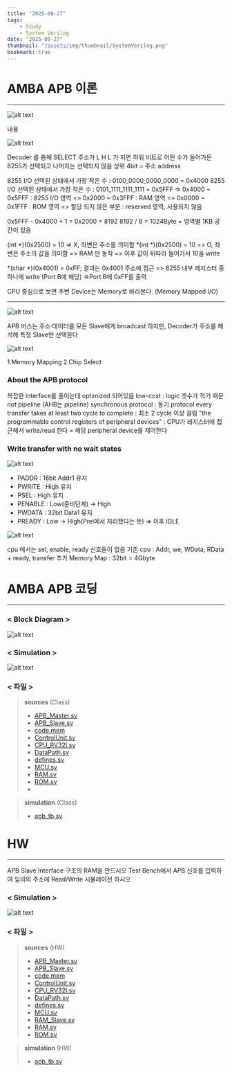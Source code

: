 ```yaml
---
title: "2025-08-27"
tags:
    - Study
    - System Verilog
date: "2025-08-27"
thumbnail: "/assets/img/thumbnail/SystemVerilog.png"
bookmark: true
---
```


# AMBA APB 이론
---
![alt text](../../assets/img/final/250827/1.png)

내용

![alt text](../../assets/img/final/250827/2.png)

Decoder 를 통해 SELECT 주소가 L H L 가 되면 하위 비트로 어떤 수가 들어가든 8255가 선택되고 나머지는 선택되지 않음
상위 4bit = 주소 address

8255 I/O 선택된 상태에서 가장 작은 수 : 0100_0000_0000_0000 = 0x4000
8255 I/O 선택된 상태에서 가장 작은 수 : 0101_1111_1111_1111 = 0x5FFF
=> 0x4000 ~ 0x5FFF : 8255 I/O 영역
=> 0x2000 ~ 0x3FFF : RAM 영역
=> 0x0000 ~ 0x1FFF : ROM 영역
=> 할당 되지 않은 부분 : reserved 영역, 사용되지 않음

0x5FFF - 0x4000 + 1 = 0x2000 = 8192
8192 / 8 = 1024Byte = 영역별 1KB 공간이 있음

(int *)(0x2500) = 10 => X, 좌변은 주소를 의미함
*(int *)(0x2500) = 10 => O, 좌변은 주소의 값을 의미함 => RAM 만 동작 => 이후 값이 뒤따라 들어가서 10을 write

*(char *)(0x4001) = 0xFF; 결과는 0x4001 주소에 접근 => 8255 내부 레지스터 중 하나에 write (Port B에 해당) =>Port B에 0xFF를 출력

CPU 중심으로 보면 주변 Device는 Memory로 바라본다. (Memory Mapped I/O)

---

![alt text](../../assets/img/final/250827/3.png)

APB 버스는 주소·데이터를 모든 Slave에게 broadcast 하지만, Decoder가 주소를 해석해 특정 Slave만 선택한다

![alt text](../../assets/img/final/250827/4.png)

1.Memory Mapping
2.Chip Select

### About the APB protocol
복잡한 interface를 줄이는데 optimized 되어있음
low-cost : logic 갯수가 적기 때문
not pipeline (AHB는 pipeline)
synchronous protocol : 동기 protocol
every transfer takes at least two  cycle to complete : 최소 2 cycle 이상 걸림
"the programmable control registers of peripheral devices" : CPU가 레지스터에 접근해서 write/read 한다 = 해당 peripheral device를 제어한다

### Write transfer with no wait states
![alt text](../../assets/img/final/250827/5.png)

- PADDR : 16bit Addr1 유지
- PWRITE : High 유지
- PSEL : High 유지
- PENABLE : Low(준비단계) -> High 
- PWDATA : 32bit Data1 유지
- PREADY : Low -> High(Prei에서 처리했다는 뜻)
=> 이후 IDLE

![alt text](../../assets/img/final/250827/6.png)

cpu 에서는 sel, enable, ready 신호들이 없음
기존 cpu : Addr, we, WData, RData + ready, transfer 추가
Memory Map : 32bit = 4Gbyte

# AMBA APB 코딩
---
### < Block Diagram >
![alt text](../../assets/img/final/250827/7.png)

### < Simulation >
![alt text](../../assets/img/final/250827/8.png)

### < 파일 >
> **sources** (Class)
> - [APB_Master.sv](<../../assets/source file/250827/250827_Class/APB_Master.sv>)
> - [APB_Slave.sv](<../../assets/source file/250827/250827_Class/APB_Slave.sv>)
> - [code.mem](<../../assets/source file/250827/250827_Class/code.mem>)
> - [ControlUnit.sv](<../../assets/source file/250827/250827_Class/ControlUnit.sv>)
> - [CPU_RV32I.sv](<../../assets/source file/250827/250827_Class/CPU_RV32I.sv>)
> - [DataPath.sv](<../../assets/source file/250827/250827_Class/DataPath.sv>)
> - [defines.sv](<../../assets/source file/250827/250827_Class/defines.sv>)
> - [MCU.sv](<../../assets/source file/250827/250827_Class/MCU.sv>)
> - [RAM.sv](<../../assets/source file/250827/250827_Class/RAM.sv>)
> - [ROM.sv](<../../assets/source file/250827/250827_Class/ROM.sv>)
> - 

> **simulation** (Class)
> - [apb_tb.sv](<../../assets/source file/250827/250827_Class/apb_tb.sv>)

# HW
---
APB Slave Interface 구조의 RAM을 만드시오
Test Bench에서 APB 신호를 입력하여 임의의 주소에 Read/Write 시뮬레이션 하시오


### < Simulation >
![alt text](../../assets/img/final/250827/9.png)

### < 파일 >
> **sources** (HW)
> - [APB_Master.sv](<../../assets/source file/250827/250827_HW/APB_Master.sv>)
> - [APB_Slave.sv](<../../assets/source file/250827/250827_HW/APB_Slave.sv>)
> - [code.mem](<../../assets/source file/250827/250827_HW/code.mem>)
> - [ControlUnit.sv](<../../assets/source file/250827/250827_HW/ControlUnit.sv>)
> - [CPU_RV32I.sv](<../../assets/source file/250827/250827_HW/CPU_RV32I.sv>)
> - [DataPath.sv](<../../assets/source file/250827/250827_HW/DataPath.sv>)
> - [defines.sv](<../../assets/source file/250827/250827_HW/defines.sv>)
> - [MCU.sv](<../../assets/source file/250827/250827_HW/MCU.sv>)
> - [RAM_Slave.sv](<../../assets/source file/250827/250827_HW/RAM_Slave.sv>)
> - [RAM.sv](<../../assets/source file/250827/250827_HW/RAM.sv>)
> - [ROM.sv](<../../assets/source file/250827/250827_HW/ROM.sv>)

> **simulation** (HW)
> - [apb_tb.sv](<../../assets/source file/250827/250827_HW/apb_tb.sv>)